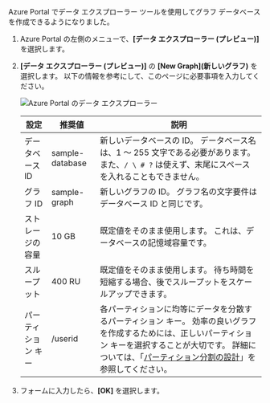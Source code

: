 Azure Portal でデータ エクスプローラー ツールを使用してグラフ データベースを作成できるようになりました。 

1. Azure Portal の左側のメニューで、**[データ エクスプローラー (プレビュー)]** を選択します。

2. **[データ エクスプローラー (プレビュー)]** の **[New Graph]\(新しいグラフ\)** を選択します。 以下の情報を参考にして、このページに必要事項を入力してください。

    ![Azure Portal のデータ エクスプローラー](./media/cosmos-db-create-graph/azure-cosmosdb-data-explorer.png)

    設定|推奨値|説明
    ---|---|---
    データベース ID|sample-database|新しいデータベースの ID。 データベース名は、1 ～ 255 文字である必要があります。また、`/ \ # ?` は使えず、末尾にスペースを入れることもできません。
    グラフ ID|sample-graph|新しいグラフの ID。 グラフ名の文字要件はデータベース ID と同じです。
    ストレージの容量| 10 GB|既定値をそのまま使用します。 これは、データベースの記憶域容量です。
    スループット|400 RU|既定値をそのまま使用します。 待ち時間を短縮する場合、後でスループットをスケールアップできます。
    パーティション キー|/userid|各パーティションに均等にデータを分散するパーティション キー。 効率の良いグラフを作成するためには、正しいパーティション キーを選択することが大切です。 詳細については、「[パーティション分割の設計](../articles/cosmos-db/partition-data.md#designing-for-partitioning)」を参照してください。

3. フォームに入力したら、**[OK]** を選択します。
